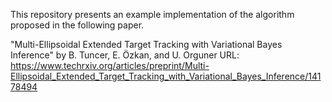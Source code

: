 This repository presents an example implementation of the algorithm proposed in the following paper.

"Multi-Ellipsoidal Extended Target Tracking with Variational Bayes Inference" by B. Tuncer, E. Özkan, and U. Orguner
URL: https://www.techrxiv.org/articles/preprint/Multi-Ellipsoidal_Extended_Target_Tracking_with_Variational_Bayes_Inference/14178494

